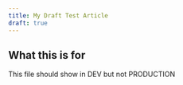 ```yaml
---
title: My Draft Test Article
draft: true
---
```


## What this is for

This file should show in DEV but not PRODUCTION